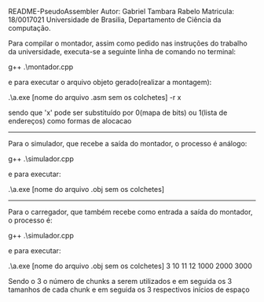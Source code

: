 README-PseudoAssembler
Autor: 		Gabriel Tambara Rabelo
Matricula: 	18/0017021
Universidade de Brasilia, Departamento de Ciência da computação. 

Para compilar o montador, assim como pedido nas instruções do trabalho da universidade, executa-se a seguinte linha de comando no terminal:

g++ .\montador.cpp 

e para executar o arquivo objeto gerado(realizar a montagem):

.\a.exe [nome do arquivo .asm sem os colchetes] -r x

sendo que 'x' pode ser substituído por 0(mapa de bits) ou 1(lista de endereços) como formas de alocacao

---------------

Para o simulador, que recebe a saída do montador, o processo é análogo:

g++ .\simulador.cpp

e para executar:

.\a.exe [nome do arquivo .obj sem os colchetes]

---------------

Para o carregador, que também recebe como entrada a saída do montador, o processo é:

g++ .\simulador.cpp

e para executar:

.\a.exe [nome do arquivo .obj sem os colchetes] 3 10 11 12 1000 2000 3000

Sendo o 3 o número de chunks a serem utilizados e em seguida os 3 tamanhos de cada chunk e em seguida os 3 respectivos inícios de espaço
